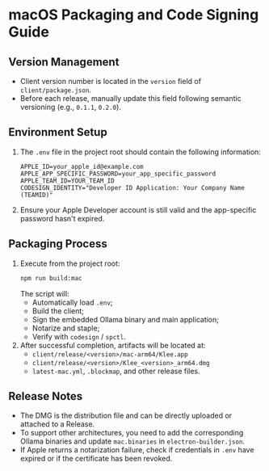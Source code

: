 # macOS Packaging and Code Signing Guide

## Version Management
- Client version number is located in the `version` field of `client/package.json`.
- Before each release, manually update this field following semantic versioning (e.g., `0.1.1`, `0.2.0`).

## Environment Setup
1. The `.env` file in the project root should contain the following information:
   ```
   APPLE_ID=your_apple_id@example.com
   APPLE_APP_SPECIFIC_PASSWORD=your_app_specific_password
   APPLE_TEAM_ID=YOUR_TEAM_ID
   CODESIGN_IDENTITY="Developer ID Application: Your Company Name (TEAMID)"
   ```
2. Ensure your Apple Developer account is still valid and the app-specific password hasn't expired.

## Packaging Process
1. Execute from the project root:
   ```bash
   npm run build:mac
   ```
   The script will:
   - Automatically load `.env`;
   - Build the client;
   - Sign the embedded Ollama binary and main application;
   - Notarize and staple;
   - Verify with `codesign` / `spctl`.
2. After successful completion, artifacts will be located at:
   - `client/release/<version>/mac-arm64/Klee.app`
   - `client/release/<version>/Klee_<version>_arm64.dmg`
   - `latest-mac.yml`, `.blockmap`, and other release files.

## Release Notes
- The DMG is the distribution file and can be directly uploaded or attached to a Release.
- To support other architectures, you need to add the corresponding Ollama binaries and update `mac.binaries` in `electron-builder.json`.
- If Apple returns a notarization failure, check if credentials in `.env` have expired or if the certificate has been revoked.
